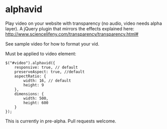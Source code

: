 # alphavid

Play video on your website with transparency (no audio, video needs alpha layer).
A jQuery plugin that mirrors the effects explained here: http://www.sciencelifeny.com/transparency/transparency.html#

See sample video for how to format your vid.

Must be applied to video element:

	$("#video").alphavid({
		responsive: true, // default
		preserveAspect: true, //default
		aspectRatio: {
			width: 16, // default
			height: 9
		},
		dimensions: {
			width: 500,
			height: 600
		}
	});
	
  This is currently in pre-alpha. Pull requests welcome.
